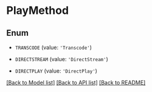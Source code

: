 # PlayMethod


## Enum

* `TRANSCODE` (value: `'Transcode'`)

* `DIRECTSTREAM` (value: `'DirectStream'`)

* `DIRECTPLAY` (value: `'DirectPlay'`)

[[Back to Model list]](../README.md#documentation-for-models) [[Back to API list]](../README.md#documentation-for-api-endpoints) [[Back to README]](../README.md)



